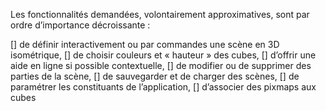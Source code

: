 
Les fonctionnalités demandées, volontairement approximatives, sont par ordre 
d’importance décroissante :


[] de définir interactivement ou par commandes une scène en 3D isométrique,
[] de choisir couleurs et « hauteur » des cubes,
[] d’offrir une aide en ligne si possible contextuelle,
[] de modifier ou de supprimer des parties de la scène,
[] de sauvegarder et de charger des scènes,
[] de paramétrer les constituants de l’application,
[] d’associer des pixmaps aux cubes
